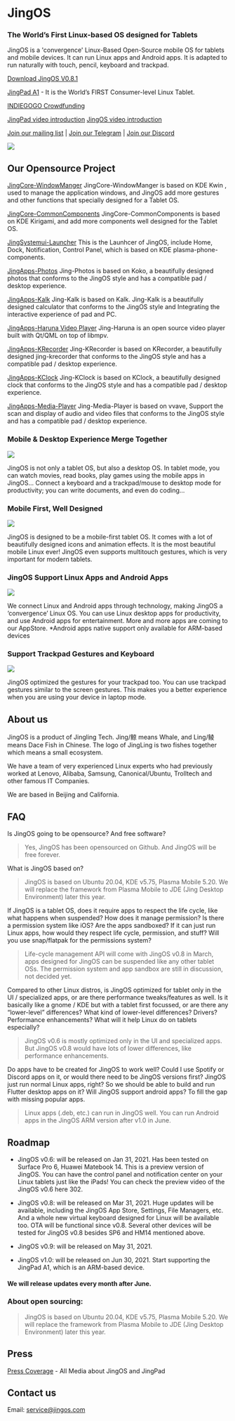 # JingOS
### The World’s First Linux-based OS designed for Tablets

JingOS is a 'convergence' Linux-Based Open-Source mobile OS 
for tablets and mobile devices.
It can run Linux apps and Android apps.
It is adapted to run naturally with touch, pencil, keyboard and trackpad.

[Download JingOS V0.8.1](https://hk.mikecrm.com/N0wgIm4)

[JingPad A1](https://en.jingos.com/jingpad-a1/) - It is the World’s FIRST Consumer-level Linux Tablet.

[INDIEGOGO Crowdfunding](https://www.indiegogo.com/projects/jingpad-world-s-first-linux-based-tablet/coming_soon/x/26085983)

[JingPad video introduction](https://www.youtube.com/watch?v=rZugAfhWkPA)
[JingOS video introduction](https://www.youtube.com/watch?v=3E0ADUIiFzA)

[Join our mailing list](http://hk.mikecrm.com/pg5E05S) | 
[Join our Telegram](https://t.me/JingOS_Linux) | 
[Join our Discord](https://discord.gg/xEwDGW7RnJ)

![](https://en-cdn.jingos.com/wp-content/uploads/brizy/143/assets/images/iW=667&iH=438&oX=0&oY=2&cW=667&cH=435/Lark20201228-151833.png)

## Our Opensource Project
  [JingCore-WindowManger](https://github.com/JingOS-team/jing-kwin)
  JingCore-WindowManger is based on KDE Kwin , used to manage the application windows, and JingOS add more gestures and other functions that specially designed for a Tablet OS.

  [JingCore-CommonComponents](https://github.com/JingOS-team/jing-kirigami)
  JingCore-CommonComponents is based on KDE Kirigami, and add more  components  well designed for the Tablet OS. 
  
  [JingSystemui-Launcher](https://github.com/JingOS-team/jing-plasma-phone-components)
  This is the Launhcer of JingOS, include Home, Dock, Notification, Control Panel, which is based on KDE plasma-phone-components.

  [JingApps-Photos](https://www.youtube.com/watch?v=3E0ADUIiFzA)
  Jing-Photos is based on Koko, a beautifully designed photos that conforms to the JingOS style and has a compatible pad / desktop experience.
  
  [JingApps-Kalk](https://github.com/JingOS-team/jing-kalk)
  Jing-Kalk is based on Kalk. Jing-Kalk is a beautifully designed calculator that conforms to the JingOS style and Integrating the interactive experience of pad and PC.
  
  [JingApps-Haruna Video Player](https://github.com/JingOS-team/jing-haruna)
  Jing-Haruna is an open source video player built with Qt/QML on top of libmpv.

  [JingApps-KRecorder](https://github.com/JingOS-team/jing-krecorder)
  Jing-KRecorder is based on KRecorder, a beautifully designed jing-krecorder that conforms to the JingOS style and has a compatible pad / desktop experience.

  [JingApps-KClock](https://github.com/JingOS-team/jing-kclock)
  Jing-KClock is based on KClock, a beautifully designed clock that conforms to the JingOS style and has a compatible pad / desktop experience.

  [JingApps-Media-Player](https://github.com/JingOS-team/jing-media-player)
  Jing-Media-Player is based on vvave, Support the scan and display of audio and video files that conforms to the JingOS style and has a compatible pad / desktop experience.

### Mobile & Desktop Experience Merge Together
![](https://en-cdn.jingos.com/wp-content/uploads/brizy/3730/assets/images/iW=2006&iH=1254&oX=0&oY=0&cW=2006&cH=1254/os-2@2x.jpg)

JingOS is not only a tablet OS, but also a desktop OS.
In tablet mode, you can watch movies, read books, play games using the mobile apps in JingOS...
Connect a keyboard and a trackpad/mouse to desktop mode for productivity; you can write documents, and even do coding...

### Mobile First, Well Designed
![](https://en-cdn.jingos.com/wp-content/uploads/brizy/3730/assets/images/iW=2212&iH=1552&oX=0&oY=0&cW=2212&cH=1552/os-4@2x.jpg)

JingOS is designed to be a mobile-first tablet OS.
It comes with a lot of beautifully designed icons and animation effects.
It is the most beautiful mobile Linux ever!
JingOS even supports multitouch gestures, which is very important for modern tablets.

### JingOS Support Linux Apps and Android Apps
![](https://en-cdn.jingos.com/wp-content/uploads/brizy/3730/assets/images/iW=2280&iH=820&oX=0&oY=0&cW=2280&cH=820/a1-10@2x.jpg)

We connect Linux and Android apps through technology, making JingOS a ‘convergence’ Linux OS.
You can use Linux desktop apps for productivity, and use Android apps for entertainment.
More and more apps are coming to our AppStore.
*Android apps native support only available for ARM-based devices

### Support Trackpad Gestures and Keyboard
![](https://en-cdn.jingos.com/wp-content/uploads/2021/01/05-2.gif)

JingOS optimized the gestures for your trackpad too.
You can use trackpad gestures similar to the screen gestures.
This makes you a better experience when you are using your device in laptop mode.


## About us
  JingOS is a product of Jingling Tech. Jing/鲸 means Whale, and Ling/鲮 means Dace Fish in Chinese. The logo of JingLing is two fishes together which means a small ecosystem.

  We have a team of very experienced Linux experts who had previously worked at Lenovo, Alibaba, Samsung, Canonical/Ubuntu, Trolltech and other famous IT Companies.

  We are based in Beijing and California.

## FAQ

  Is JingOS going to be opensource? And free software?

  > Yes, JingOS has been opensourced on Github. And JingOS will be free forever.

  What is JingOS based on?

  > JingOS is based on Ubuntu 20.04, KDE v5.75, Plasma Mobile 5.20. We will replace the framework from Plasma Mobile to JDE (Jing Desktop Environment) later this year.


  If JingOS is a tablet OS, does it require apps to respect the life cycle, like what happens when suspended? How does it manage permission? Is there a permission system like iOS? Are the apps sandboxed? If it can just run Linux apps, how would they respect life cycle, permission, and stuff? Will you use snap/flatpak for the permissions system?

  > Life-cycle management API will come with JingOS v0.8 in March, apps designed for JingOS can be suspended like any other tablet OSs. The permission system and app sandbox are still in discussion, not decided yet.

  Compared to other Linux distros, is JingOS optimized for tablet only in the UI / specialized apps, or are there performance tweaks/features as well. Is it basically like a gnome / KDE but with a tablet first focussed, or are there any “lower-level” differences? What kind of lower-level differences? Drivers? Performance enhancements? What will it help Linux do on tablets especially?

  > JingOS v0.6 is mostly optimized only in the UI and specialized apps. But JingOS v0.8 would have lots of lower differences, like performance enhancements.

  Do apps have to be created for JingOS to work well? Could I use Spotify or Discord apps on it, or would there need to be JingOS versions first? JingOS just run normal Linux apps, right? So we should be able to build and run Flutter desktop apps on it? Will JingOS support android apps? To fill the gap with missing popular apps.

  > Linux apps (.deb, etc.) can run in JingOS well. You can run Android apps in the JingOS ARM version after v1.0 in June.

## Roadmap
  * JingOS v0.6: will be released on Jan 31, 2021. Has been tested on Surface Pro 6, Huawei Matebook 14. This is a preview version of JingOS. You can have the control panel and notification center on your Linux tablets just like the iPads! You can check the preview video of the JingOS v0.6 here 302.

  * JingOS v0.8: will be released on Mar 31, 2021. Huge updates will be available, including the JingOS App Store, Settings, File Managers, etc. And a whole new virtual keyboard designed for Linux will be available too. OTA will be functional since v0.8. Several other devices will be tested for JingOS v0.8 besides SP6 and HM14 mentioned above.

  * JingOS v0.9: will be released on May 31, 2021.

  * JingOS v1.0: will be released on Jun 30, 2021. Start supporting the JingPad A1, which is an ARM-based device.

  #### We will release updates every month after June.

  ### About open sourcing:

  > JingOS is based on Ubuntu 20.04, KDE v5.75, Plasma Mobile 5.20. We will replace the framework from Plasma Mobile to JDE (Jing Desktop Environment) later this year.


## Press

[Press Coverage](https://jingos.feishu.cn/sheets/shtcnTr6q3mmLsQyTSg99KRVMGc) - All Media about JingOS and JingPad


## Contact us

Email: service@jingos.com

